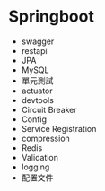 # Springboot

* swagger
* restapi
* JPA
* MySQL
* 單元測試
* actuator
* devtools
* Circuit Breaker
* Config
* Service Registration
* compression
* Redis
* Validation
* logging
* 配置文件

